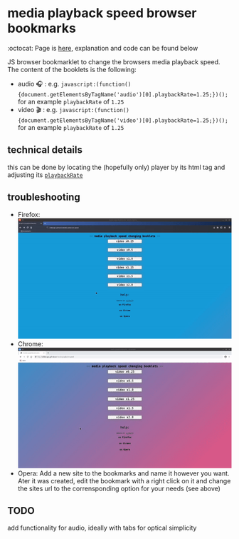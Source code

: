 # media playback speed browser bookmarks
:octocat: Page is [here](), explanation and code can be found below

JS browser bookmarklet to change the browsers media playback speed.
The content of the booklets is the following: 
* audio :headphones: : e.g. ```javascript:(function(){document.getElementsByTagName('audio')[0].playbackRate=1.25;})();``` for an example ```playbackRate``` of ```1.25```
* video :clapper: : e.g. ```javascript:(function(){document.getElementsByTagName('video')[0].playbackRate=1.25;})();``` for an example ```playbackRate``` of ```1.25```

## technical details
this can be done by locating the (hopefully only) player by its html tag and adjusting its [```playbackRate```](https://developer.mozilla.org/en-US/docs/Web/API/HTMLMediaElement/playbackRate)

## troubleshooting
* Firefox: ![](resources/firefox.gif?raw=true)
* Chrome: ![](resources/chrome.gif?raw=true)
* Opera: Add a new site to the bookmarks and name it however you want. Ater it was created, edit the bookmark with a right click on it and change the sites url to the corrensponding option for your needs (see above)

## TODO
add functionality for audio, ideally with tabs for optical simplicity
